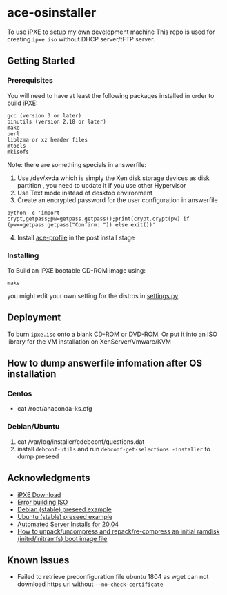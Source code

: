 # ace-osinstaller
To use iPXE to setup my own development machine
This repo is used for creating `ipxe.iso` without DHCP server/tFTP server.

## Getting Started

### Prerequisites
You will need to have at least the following packages installed in order to build iPXE: 
```
gcc (version 3 or later)
binutils (version 2.18 or later)
make
perl
liblzma or xz header files
mtools
mkisofs 
```

Note: there are something specials in answerfile:
1. Use /dev/xvda which is simply the Xen disk storage devices as disk partition , you need to update it if you use other Hypervisor
2. Use Text mode instead of desktop environment
3. Create an encrypted password for the user configuration in answerfile
```
python -c 'import crypt,getpass;pw=getpass.getpass();print(crypt.crypt(pw) if (pw==getpass.getpass("Confirm: ")) else exit())'
```
4. Install [ace-profile](https://github.com/acefei/ace-profile) in the post install stage

### Installing

To Build an iPXE bootable CD-ROM image using:
```
make
```
you might edit your own setting for the distros in [settings.py](https://github.com/acefei/ace-osinstaller/blob/master/settings.py)

## Deployment
To burn `ipxe.iso` onto a blank CD-ROM or DVD-ROM. 
Or put it into an ISO library for the VM installation on XenServer/Vmware/KVM 

## How to dump answerfile infomation after OS installation
### Centos
- cat /root/anaconda-ks.cfg
### Debian/Ubuntu
1. cat /var/log/installer/cdebconf/questions.dat
2. install `debconf-utils` and run `debconf-get-selections -installer` to dump preseed

## Acknowledgments

* [iPXE Download](http://ipxe.org/download)
* [Error building ISO](https://forum.ipxe.org/showthread.php?tid=8080)
* [Debian (stable) preseed example](https://www.debian.org/releases/stable/example-preseed.txt)
* [Ubuntu (stable) preseed example](https://help.ubuntu.com/stable/installation-guide/example-preseed.txt)
* [Automated Server Installs for 20.04](https://wiki.ubuntu.com/FoundationsTeam/AutomatedServerInstalls#Differences_from_debian-installer_preseeding)
* [How to unpack/uncompress and repack/re-compress an initial ramdisk (initrd/initramfs) boot image file](https://access.redhat.com/solutions/24029)

## Known Issues
* Failed to retrieve preconfiguration file ubuntu 1804 as wget can not download https url without `--no-check-certificate` 

